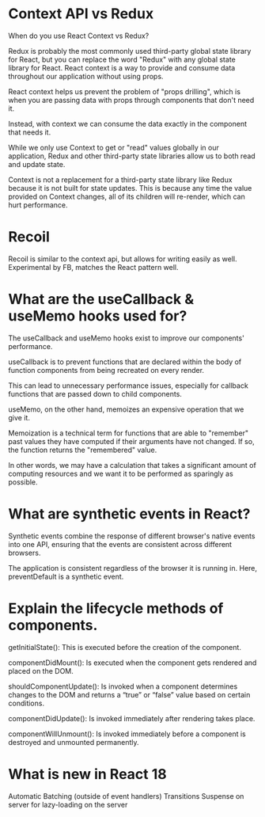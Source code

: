 # Context API vs Redux
When do you use React Context vs Redux?

Redux is probably the most commonly used third-party global state library for React, but you can replace the word "Redux" with any global state library for React.
React context is a way to provide and consume data throughout our application without using props.

React context helps us prevent the problem of "props drilling", which is when you are passing data with props through components that don't need it.

Instead, with context we can consume the data exactly in the component that needs it.

While we only use Context to get or "read" values globally in our application, Redux and other third-party state libraries allow us to both read and update state.

Context is not a replacement for a third-party state library like Redux because it is not built for state updates. This is because any time the value provided on Context changes, all of its children will re-render, which can hurt performance.

# Recoil
Recoil is similar to the context api, but allows for writing easily as well. Experimental by FB, matches the React pattern well. 

# What are the useCallback & useMemo hooks used for?
The useCallback and useMemo hooks exist to improve our components' performance.

useCallback is to prevent functions that are declared within the body of function components from being recreated on every render.

This can lead to unnecessary performance issues, especially for callback functions that are passed down to child components.

useMemo, on the other hand, memoizes an expensive operation that we give it.

Memoization is a technical term for functions that are able to "remember" past values they have computed if their arguments have not changed. If so, the function returns the "remembered" value.

In other words, we may have a calculation that takes a significant amount of computing resources and we want it to be performed as sparingly as possible.

# What are synthetic events in React?
Synthetic events combine the response of different browser's native events into one API, ensuring that the events are consistent across different browsers.

The application is consistent regardless of the browser it is running in. Here, preventDefault is a synthetic event.

# Explain the lifecycle methods of components.
getInitialState(): This is executed before the creation of the component.

componentDidMount(): Is executed when the component gets rendered and placed on the DOM.

shouldComponentUpdate(): Is invoked when a component determines changes to the DOM and returns a “true” or “false” value based on certain conditions.

componentDidUpdate(): Is invoked immediately after rendering takes place.

componentWillUnmount(): Is invoked immediately before a component is destroyed and unmounted permanently.

# What is new in React 18
Automatic Batching (outside of event handlers)
Transitions 
Suspense on server for lazy-loading on the server
